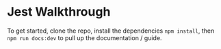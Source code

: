 # Jest Walkthrough

To get started, clone the repo, install the dependencies `npm install`, then `npm run docs:dev` to pull up the documentation / guide.